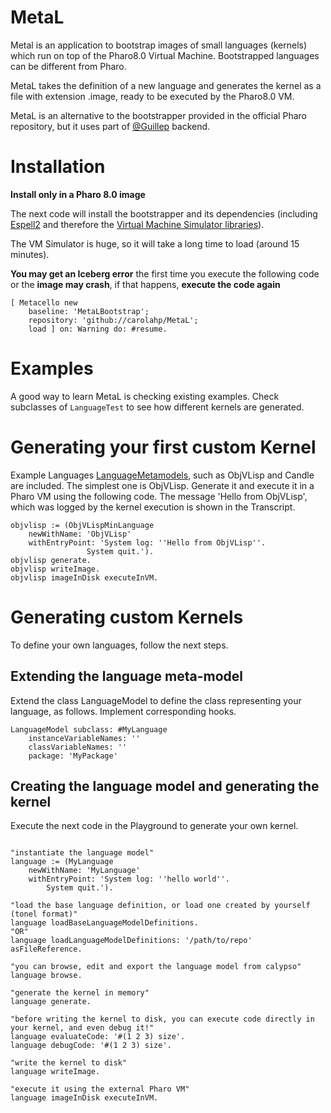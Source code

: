 # MetaL 
Metal is an application to bootstrap images of small languages (kernels) which run on top of the Pharo8.0 Virtual Machine.
Bootstrapped languages can be different from Pharo.

MetaL takes the definition of a new language and generates the kernel as a file with extension .image, ready to be executed by the Pharo8.0 VM.

MetaL is an alternative to the bootstrapper provided in the official Pharo repository, but it uses part of [@Guillep](https://github.com/guillep/) backend.

# Installation
<strong>Install only in a Pharo 8.0 image</strong>

The next code will install the bootstrapper and its dependencies (including [Espell2](https://github.com/carolahp/espell2/) and therefore the [Virtual Machine Simulator libraries](https://github.com/OpenSmalltalk/opensmalltalk-vm)).

The VM Simulator is huge, so it will take a long time to load (around 15 minutes).

<strong>You may get an Iceberg error</strong> the first time you execute the following code or the <strong>image may crash</strong>, if that happens, <strong>execute the code again</strong>

```Smalltalk
[ Metacello new
    baseline: 'MetaLBootstrap';
    repository: 'github://carolahp/MetaL';
    load ] on: Warning do: #resume.
```

# Examples
A good way to learn MetaL is checking existing examples. Check subclasses of ```LanguageTest``` to see how different kernels are generated.

# Generating your first custom Kernel
Example Languages [LanguageMetamodels](https://github.com/carolahp/LanguageMetamodels), such as ObjVLisp and Candle are included.
The simplest one is ObjVLisp.
Generate it and execute it in a Pharo VM using the following code.
The message 'Hello from ObjVLisp', which was logged by the kernel execution is shown in the Transcript.

```Smalltalk
objvlisp := (ObjVLispMinLanguage 
    newWithName: 'ObjVLisp' 
    withEntryPoint: 'System log: ''Hello from ObjVLisp''. 
        	     System quit.').
objvlisp generate.
objvlisp writeImage.
objvlisp imageInDisk executeInVM.

```

# Generating custom Kernels
To define your own languages, follow the next steps.

## Extending the language meta-model
Extend the class LanguageModel to define the class representing your language, as follows.
Implement corresponding hooks.
```Smalltalk
LanguageModel subclass: #MyLanguage
	instanceVariableNames: ''
	classVariableNames: ''
	package: 'MyPackage'
```
## Creating the language model and generating the kernel
Execute the next code in the Playground to generate your own kernel.

```Smalltalk

"instantiate the language model"
language := (MyLanguage 
	newWithName: 'MyLanguage' 
	withEntryPoint: 'System log: ''hello world''. 
        System quit.').

"load the base language definition, or load one created by yourself (tonel format)"
language loadBaseLanguageModelDefinitions.
"OR"
language loadLanguageModelDefinitions: '/path/to/repo' asFileReference.

"you can browse, edit and export the language model from calypso"
language browse.

"generate the kernel in memory"
language generate.

"before writing the kernel to disk, you can execute code directly in your kernel, and even debug it!"
language evaluateCode: '#(1 2 3) size'.
language debugCode: '#(1 2 3) size'.

"write the kernel to disk"
language writeImage.

"execute it using the external Pharo VM"
language imageInDisk executeInVM.

```
